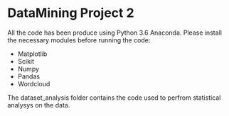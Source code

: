 # DataMining Project 2

All the code has been produce using Python 3.6 Anaconda.
Please install the necessary modules before running the code:
- Matplotlib
- Scikit
- Numpy
- Pandas
- Wordcloud

The dataset_analysis folder contains the code used to perfrom statistical analysys on the data.
